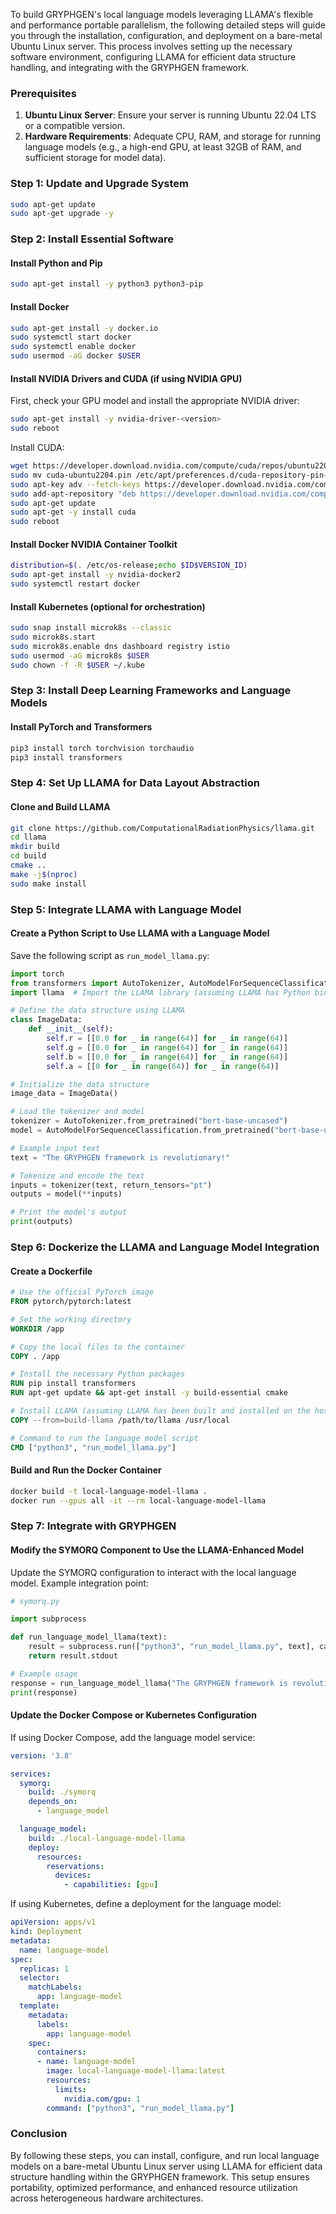 To build GRYPHGEN's local language models leveraging LLAMA's flexible and performance portable parallelism, the following detailed steps will guide you through the installation, configuration, and deployment on a bare-metal Ubuntu Linux server. This process involves setting up the necessary software environment, configuring LLAMA for efficient data structure handling, and integrating with the GRYPHGEN framework.

### Prerequisites

1. **Ubuntu Linux Server**: Ensure your server is running Ubuntu 22.04 LTS or a compatible version.
2. **Hardware Requirements**: Adequate CPU, RAM, and storage for running language models (e.g., a high-end GPU, at least 32GB of RAM, and sufficient storage for model data).

### Step 1: Update and Upgrade System

```bash
sudo apt-get update
sudo apt-get upgrade -y
```

### Step 2: Install Essential Software

#### Install Python and Pip

```bash
sudo apt-get install -y python3 python3-pip
```

#### Install Docker

```bash
sudo apt-get install -y docker.io
sudo systemctl start docker
sudo systemctl enable docker
sudo usermod -aG docker $USER
```

#### Install NVIDIA Drivers and CUDA (if using NVIDIA GPU)

First, check your GPU model and install the appropriate NVIDIA driver:

```bash
sudo apt-get install -y nvidia-driver-<version>
sudo reboot
```

Install CUDA:

```bash
wget https://developer.download.nvidia.com/compute/cuda/repos/ubuntu2204/x86_64/cuda-ubuntu2204.pin
sudo mv cuda-ubuntu2204.pin /etc/apt/preferences.d/cuda-repository-pin-600
sudo apt-key adv --fetch-keys https://developer.download.nvidia.com/compute/cuda/repos/ubuntu2204/x86_64/7fa2af80.pub
sudo add-apt-repository "deb https://developer.download.nvidia.com/compute/cuda/repos/ubuntu2204/x86_64/ /"
sudo apt-get update
sudo apt-get -y install cuda
sudo reboot
```

#### Install Docker NVIDIA Container Toolkit

```bash
distribution=$(. /etc/os-release;echo $ID$VERSION_ID)
sudo apt-get install -y nvidia-docker2
sudo systemctl restart docker
```

#### Install Kubernetes (optional for orchestration)

```bash
sudo snap install microk8s --classic
sudo microk8s.start
sudo microk8s.enable dns dashboard registry istio
sudo usermod -aG microk8s $USER
sudo chown -f -R $USER ~/.kube
```

### Step 3: Install Deep Learning Frameworks and Language Models

#### Install PyTorch and Transformers

```bash
pip3 install torch torchvision torchaudio
pip3 install transformers
```

### Step 4: Set Up LLAMA for Data Layout Abstraction

#### Clone and Build LLAMA

```bash
git clone https://github.com/ComputationalRadiationPhysics/llama.git
cd llama
mkdir build
cd build
cmake ..
make -j$(nproc)
sudo make install
```

### Step 5: Integrate LLAMA with Language Model

#### Create a Python Script to Use LLAMA with a Language Model

Save the following script as `run_model_llama.py`:

```python
import torch
from transformers import AutoTokenizer, AutoModelForSequenceClassification
import llama  # Import the LLAMA library (assuming LLAMA has Python bindings)

# Define the data structure using LLAMA
class ImageData:
    def __init__(self):
        self.r = [[0.0 for _ in range(64)] for _ in range(64)]
        self.g = [[0.0 for _ in range(64)] for _ in range(64)]
        self.b = [[0.0 for _ in range(64)] for _ in range(64)]
        self.a = [[0 for _ in range(64)] for _ in range(64)]

# Initialize the data structure
image_data = ImageData()

# Load the tokenizer and model
tokenizer = AutoTokenizer.from_pretrained("bert-base-uncased")
model = AutoModelForSequenceClassification.from_pretrained("bert-base-uncased")

# Example input text
text = "The GRYPHGEN framework is revolutionary!"

# Tokenize and encode the text
inputs = tokenizer(text, return_tensors="pt")
outputs = model(**inputs)

# Print the model's output
print(outputs)
```

### Step 6: Dockerize the LLAMA and Language Model Integration

#### Create a Dockerfile

```Dockerfile
# Use the official PyTorch image
FROM pytorch/pytorch:latest

# Set the working directory
WORKDIR /app

# Copy the local files to the container
COPY . /app

# Install the necessary Python packages
RUN pip install transformers
RUN apt-get update && apt-get install -y build-essential cmake

# Install LLAMA (assuming LLAMA has been built and installed on the host machine)
COPY --from=build-llama /path/to/llama /usr/local

# Command to run the language model script
CMD ["python3", "run_model_llama.py"]
```

#### Build and Run the Docker Container

```bash
docker build -t local-language-model-llama .
docker run --gpus all -it --rm local-language-model-llama
```

### Step 7: Integrate with GRYPHGEN

#### Modify the SYMORQ Component to Use the LLAMA-Enhanced Model

Update the SYMORQ configuration to interact with the local language model. Example integration point:

```python
# symorq.py

import subprocess

def run_language_model_llama(text):
    result = subprocess.run(["python3", "run_model_llama.py", text], capture_output=True, text=True)
    return result.stdout

# Example usage
response = run_language_model_llama("The GRYPHGEN framework is revolutionary!")
print(response)
```

#### Update the Docker Compose or Kubernetes Configuration

If using Docker Compose, add the language model service:

```yaml
version: '3.8'

services:
  symorq:
    build: ./symorq
    depends_on:
      - language_model

  language_model:
    build: ./local-language-model-llama
    deploy:
      resources:
        reservations:
          devices:
            - capabilities: [gpu]
```

If using Kubernetes, define a deployment for the language model:

```yaml
apiVersion: apps/v1
kind: Deployment
metadata:
  name: language-model
spec:
  replicas: 1
  selector:
    matchLabels:
      app: language-model
  template:
    metadata:
      labels:
        app: language-model
    spec:
      containers:
      - name: language-model
        image: local-language-model-llama:latest
        resources:
          limits:
            nvidia.com/gpu: 1
        command: ["python3", "run_model_llama.py"]
```

### Conclusion

By following these steps, you can install, configure, and run local language models on a bare-metal Ubuntu Linux server using LLAMA for efficient data structure handling within the GRYPHGEN framework. This setup ensures portability, optimized performance, and enhanced resource utilization across heterogeneous hardware architectures.
